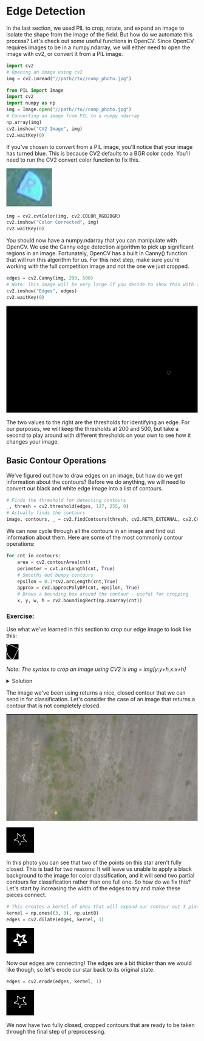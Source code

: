 # Edge Detection

In the last section, we used PIL to crop, rotate, and expand an image to isolate the shape from the image of the field.
But how do we automate this process? 
Let's check out some useful functions in OpenCV.
Since OpenCV requires images to be in a numpy.ndarray, we will either need to open the image with cv2, or convert it from a PIL image.  

```python
import cv2
# Opening an image using cv2
img = cv2.imread("//path//to//comp_photo.jpg")
```  
```python
from PIL import Image
import cv2
import numpy as np
img = Image.open("//path//to//comp_photo.jpg")
# Converting an image from PIL to a numpy.ndarray
np.array(img)
cv2.imshow("CV2 Image", img)
cv2.waitKey(0)
```

If you've chosen to convert from a PIL image, you'll notice that your image has turned blue.
This is because CV2 defaults to a BGR color code.
You'll need to run the CV2 convert color function to fix this.  

![Comp Photo Blue](../img/comp_photo_blue.jpg)

```python
img = cv2.cvtColor(img, cv2.COLOR_RGB2BGR)
cv2.imshow("Color Corrected", img)
cv2.waitKey(0)
```

You should now have a numpy.ndarray that you can manipulate with OpenCV.
We use the Canny edge detection algorithm to pick up significant regions in an image.
Fortunately, OpenCV has a built in Canny() function that will run this algorithm for us.
For this next step, make sure you're working with the full competition image and not the one we just cropped.  

```python
edges = cv2.Canny(img, 200, 500)
# Note: This image will be very large if you decide to show this with cv2.imshow
cv2.imshow("Edges", edges)
cv2.waitKey(0)
```

!["Edges"](../img/comp_photo_edges.jpg)

The two values to the right are the thresholds for identifying an edge.
For our purposes, we will keep the thresholds at 200 and 500, but take a second to play around with different thresholds on your own to see how it changes your image.  

## Basic Contour Operations

We've figured out how to draw edges on an image, but how do we get information about the contours?
Before we do anything, we will need to convert our black and white edge image into a list of contours.  

```python
# Finds the threshold for detecting contours
_, thresh = cv2.threshold(edges, 127, 255, 0)
# Actually finds the contours
image, contours, _ = cv2.findContours(thresh, cv2.RETR_EXTERNAL, cv2.CHAIN_APPROX_SIMPLE)
```

We can now cycle through all the contours in an image and find out information about them.
Here are some of the most commonly contour operations:  

```python
for cnt in contours:
    area = cv2.contourArea(cnt)
	perimeter = cvt.arcLength(cnt, True)
	# Smooths out bumpy contours
	epsilon = 0.1*cv2.arcLength(cnt,True)
	approx = cv2.approcPolyDP(cnt, epsilon, True)
	# Draws a bounding box around the contour - useful for cropping
	x, y, w, h = cv2.boundingRect(np.asarray(cnt))
```

### Exercise:
Use what we've learned in this section to crop our edge image to look like this:  

![Cropped Edges](../img/comp_photo_edges_cropped.jpg)

_Note: The syntax to crop an image using CV2 is img = img[y:y+h,x:x+h]_

<details><summary>Solution</summary>
<p>

```python
_, thresh = cv2.threshold(edges, 127, 255, 0)
image, contours, _ = cv2.findContours(thresh, cv2.RETR_EXTERNAL, cv2.CHAIN_APPROX_SIMPLE)
for cnt in contours:
    x, y, w, h = cv2.boundingRect(np.asarray(cnt))
	edges = edges[y:y+h, x:x+w]
	cv2.imshow("Edges", edges)
	cv2.waitKey(0)
```

</p>
</details>

The image we've been using returns a nice, closed contour that we can send in for classification.
Let's consider the case of an image that returns a contour that is not completely closed.  

!["Star"](../img/star_photo.jpg)

!["Star Edges Cropped"](../img/star_photo_cropped.jpg)

In this photo you can see that two of the points on this star aren't fully closed.
This is bad for two reasons:
It will leave us unable to apply a black background to the image for color classification, and it will send two partial contours for classification rather than one full one.
So how do we fix this?
Let's start by increasing the width of the edges to try and make these pieces connect.  

```python
# This creates a kernel of ones that will expand our contour out 3 pixels.
kernel = np.ones((3, 3), np.uint8)
edges = cv2.dilate(edges, kernel, 1)
```

![Dilated](../img/star_photo_dilated.jpg)

Now our edges are connecting!
The edges are a bit thicker than we would like though, so let's erode our star back to its original state.  

```python
edges = cv2.erode(edges, kernel, 1)
```

![Eroded](../img/star_photo_eroded.jpg)

We now have two fully closed, cropped contours that are ready to be taken through the final step of preprocessing.  